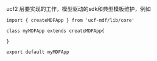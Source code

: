 ucf2 层要实现的工作，模型驱动的sdk和典型模板维护，例如

```
import { createMDFApp } from 'ucf-mdf/lib/core'

class myMDFApp extends createMDFApp{

}

export default myMDFApp
```